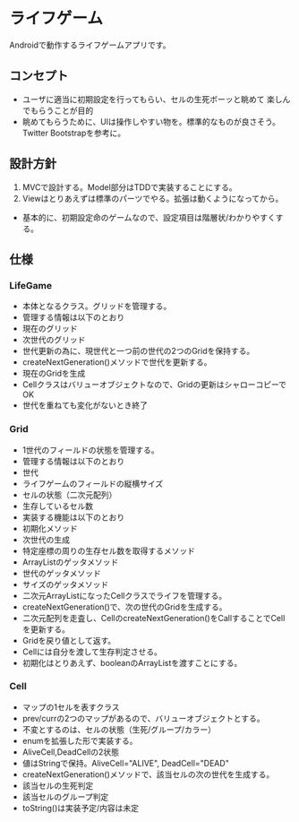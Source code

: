 
# ライフゲーム

Androidで動作するライフゲームアプリです。

## コンセプト

* ユーザに適当に初期設定を行ってもらい、セルの生死ボーッと眺めて
  楽しんでもらうことが目的
* 眺めてもらうために、UIは操作しやすい物を。標準的なものが良さそう。
  Twitter Bootstrapを参考に。

## 設計方針

1. MVCで設計する。Model部分はTDDで実装することにする。
2. Viewはとりあえずは標準のパーツでやる。拡張は動くようになってから。
 * 基本的に、初期設定命のゲームなので、設定項目は階層状/わかりやすくする。

## 仕様

### LifeGame
* 本体となるクラス。グリッドを管理する。
* 管理する情報は以下のとおり
 * 現在のグリッド
 * 次世代のグリッド
* 世代更新の為に、現世代と一つ前の世代の2つのGridを保持する。
* createNextGeneration()メソッドで世代を更新する。
 * 現在のGridを生成
 * Cellクラスはバリューオブジェクトなので、Gridの更新はシャローコピーでOK
 * 世代を重ねても変化がないとき終了

### Grid
* 1世代のフィールドの状態を管理する。
* 管理する情報は以下のとおり
 * 世代
 * ライフゲームのフィールドの縦横サイズ
 * セルの状態（二次元配列）
 * 生存しているセル数
* 実装する機能は以下のとおり
 * 初期化メソッド
 * 次世代の生成
 * 特定座標の周りの生存セル数を取得するメソッド
 * ArrayListのゲッタメソッド
 * 世代のゲッタメソッド
 * サイズのゲッタメソッド
* 二次元ArrayListになったCellクラスでライフを管理する。
* createNextGeneration()で、次の世代のGridを生成する。
 * 二次元配列を走査し、CellのcreateNextGeneration()をCallすることでCellを更新する。
 * Gridを戻り値として返す。
 * Cellには自分を渡して生存判定させる。
* 初期化はとりあえず、booleanのArrayListを渡すことにする。

### Cell
* マップの1セルを表すクラス
* prev/currの2つのマップがあるので、バリューオブジェクトとする。
 * 不変とするのは、セルの状態（生死/グループ/カラー）
* enumを拡張した形で実装する。
 * AliveCell,DeadCellの2状態
 * 値はStringで保持。AliveCell="ALIVE", DeadCell="DEAD"
* createNextGeneration()メソッドで、該当セルの次の世代を生成する。
 * 該当セルの生死判定
 * 該当セルのグループ判定
* toString()は実装予定/内容は未定
